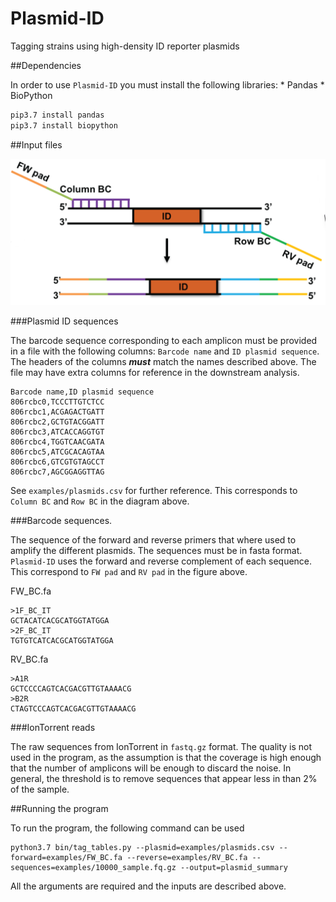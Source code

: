 # Plasmid-ID
Tagging strains using high-density ID reporter plasmids


##Dependencies

In order to use ```Plasmid-ID``` you must install the following libraries:
    * Pandas
    * BioPython


```sh
pip3.7 install pandas
pip3.7 install biopython

```

##Input files

![Diagram](figures/Workflow_IT_PCR-01B.png)

###Plasmid ID sequences

The barcode sequence corresponding to each amplicon must be provided in a file with the following columns: ```Barcode name``` and ```ID plasmid sequence```. The headers of the columns ***must*** match the names described above. The file may have extra columns for reference in the downstream analysis. 

```csv
Barcode name,ID plasmid sequence
806rcbc0,TCCCTTGTCTCC
806rcbc1,ACGAGACTGATT
806rcbc2,GCTGTACGGATT
806rcbc3,ATCACCAGGTGT
806rcbc4,TGGTCAACGATA
806rcbc5,ATCGCACAGTAA
806rcbc6,GTCGTGTAGCCT
806rcbc7,AGCGGAGGTTAG
```


See ```examples/plasmids.csv``` for further reference. This corresponds to ```Column BC``` and ```Row BC``` in the diagram above. 

###Barcode sequences. 

The sequence of the forward and reverse primers that where used to amplify the different plasmids. The sequences must be in fasta format. ```Plasmid-ID``` uses the forward and reverse complement of each sequence.  This correspond to ```FW pad``` and ```RV pad``` in the figure above. 


FW_BC.fa
```
>1F_BC_IT   
GCTACATCACGCATGGTATGGA
>2F_BC_IT   
TGTGTCATCACGCATGGTATGGA
```

RV_BC.fa
```
>A1R    
GCTCCCCAGTCACGACGTTGTAAAACG
>B2R    
CTAGTCCCAGTCACGACGTTGTAAAACG
```


###IonTorrent reads

The raw sequences from IonTorrent in ```fastq.gz``` format. The quality is not used in the program, as the assumption is that the coverage is high enough that the number of amplicons will be enough to discard the noise. In general, the threshold is to remove sequences that appear less in than 2% of the sample. 




##Running the program 

To run the program, the following command can be used

```
python3.7 bin/tag_tables.py --plasmid=examples/plasmids.csv --forward=examples/FW_BC.fa --reverse=examples/RV_BC.fa --sequences=examples/10000_sample.fq.gz --output=plasmid_summary
```

All the arguments are required and the inputs are described above. 
